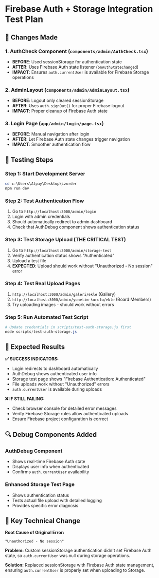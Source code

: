 # Firebase Auth + Storage Integration Test Plan

## 🔧 Changes Made

### 1. **AuthCheck Component** (`components/admin/AuthCheck.tsx`)
- **BEFORE**: Used sessionStorage for authentication state
- **AFTER**: Uses Firebase Auth state listener (`onAuthStateChanged`)
- **IMPACT**: Ensures `auth.currentUser` is available for Firebase Storage operations

### 2. **AdminLayout** (`components/admin/AdminLayout.tsx`)
- **BEFORE**: Logout only cleared sessionStorage
- **AFTER**: Uses `auth.signOut()` for proper Firebase logout
- **IMPACT**: Proper cleanup of Firebase Auth state

### 3. **Login Page** (`app/admin/login/page.tsx`)
- **BEFORE**: Manual navigation after login
- **AFTER**: Let Firebase Auth state changes trigger navigation
- **IMPACT**: Smoother authentication flow

## 🧪 Testing Steps

### Step 1: Start Development Server
```powershell
cd c:\Users\Alpay\Desktop\izorder
npm run dev
```

### Step 2: Test Authentication Flow
1. Go to `http://localhost:3000/admin/login`
2. Login with admin credentials
3. Should automatically redirect to admin dashboard
4. Check that AuthDebug component shows authentication status

### Step 3: Test Storage Upload (THE CRITICAL TEST)
1. Go to `http://localhost:3000/admin/storage-test`
2. Verify authentication status shows "Authenticated"
3. Upload a test file
4. **EXPECTED**: Upload should work without "Unauthorized - No session" error

### Step 4: Test Real Upload Pages
1. `http://localhost:3000/admin/galeri/ekle` (Gallery)
2. `http://localhost:3000/admin/yonetim-kurulu/ekle` (Board Members)
3. Try uploading images - should work without errors

### Step 5: Run Automated Test Script
```powershell
# Update credentials in scripts/test-auth-storage.js first
node scripts/test-auth-storage.js
```

## 🎯 Expected Results

**✅ SUCCESS INDICATORS:**
- Login redirects to dashboard automatically
- AuthDebug shows authenticated user info
- Storage test page shows "Firebase Authentication: Authenticated"
- File uploads work without "Unauthorized" errors
- `auth.currentUser` is available during uploads

**❌ IF STILL FAILING:**
- Check browser console for detailed error messages
- Verify Firebase Storage rules allow authenticated uploads
- Ensure Firebase project configuration is correct

## 🔍 Debug Components Added

### AuthDebug Component
- Shows real-time Firebase Auth state
- Displays user info when authenticated
- Confirms `auth.currentUser` availability

### Enhanced Storage Test Page
- Shows authentication status
- Tests actual file upload with detailed logging
- Provides specific error diagnosis

## 📝 Key Technical Change

**Root Cause of Original Error:**
```
"Unauthorized - No session"
```

**Problem:** Custom sessionStorage authentication didn't set Firebase Auth state, so `auth.currentUser` was null during storage operations.

**Solution:** Replaced sessionStorage with Firebase Auth state management, ensuring `auth.currentUser` is properly set when uploading to Storage.
